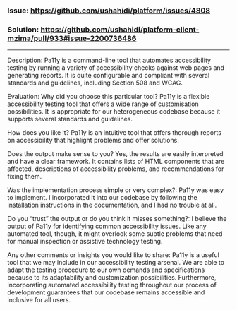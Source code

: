 ### Issue: https://github.com/ushahidi/platform/issues/4808
### Solution: https://github.com/ushahidi/platform-client-mzima/pull/933#issue-2200736486
---
Description:
Pa11y is a command-line tool that automates accessibility testing by running a variety of accessibility checks against web pages and generating reports. It is quite configurable and compliant with several standards and guidelines, including Section 508 and WCAG.

Evaluation:
Why did you choose this particular tool? 
Pa11y is a flexible accessibility testing tool that offers a wide range of customisation possibilities. It is appropriate for our heterogeneous codebase because it supports several standards and guidelines.

How does you like it?
Pa11y is an intuitive tool that offers thorough reports on accessibility that highlight problems and offer solutions.

Does the output make sense to you?
Yes, the results are easily interpreted and have a clear framework. It contains lists of HTML components that are affected, descriptions of accessibility problems, and recommendations for fixing them.

Was the implementation process simple or very complex?: Pa11y was easy to implement. I incorporated it into our codebase by following the installation instructions in the documentation, and I had no trouble at all.

Do you “trust” the output or do you think it misses something?: I believe the output of Pa11y for identifying common accessibility issues. Like any automated tool, though, it might overlook some subtle problems that need for manual inspection or assistive technology testing.

Any other comments or insights you would like to share: Pa11y is a useful tool that we may include in our accessibility testing arsenal. We are able to adapt the testing procedure to our own demands and specifications because to its adaptability and customization possibilities. Furthermore, incorporating automated accessibility testing throughout our process of development guarantees that our codebase remains accessible and inclusive for all users.
